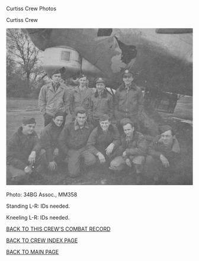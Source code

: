 
Curtiss Crew Photos






 




Curtiss Crew  
  

![](Curtiss.jpg)  

Photo: 34BG Assoc., MM358  

Standing L-R: IDs needed.  

Kneeling L-R: IDs needed.  

  

[BACK TO THIS CREW'S COMBAT RECORD](crews/Curtiss.md)  

[BACK TO CREW INDEX PAGE](000crews.md)  

[BACK TO MAIN PAGE](index.html)


